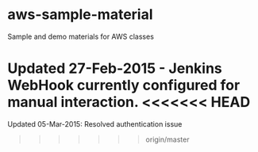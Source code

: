 # aws-sample-material
Sample and demo materials for AWS classes

Updated 27-Feb-2015 - 
Jenkins WebHook currently configured for manual interaction.
<<<<<<< HEAD
=======

Updated 05-Mar-2015:
Resolved authentication issue
>>>>>>> origin/master
